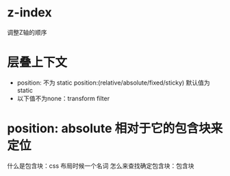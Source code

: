 # z-index
调整Z轴的顺序

# 层叠上下文
- position: 不为 static  position:(relative/absolute/fixed/sticky) 默认值为static
- 以下值不为none：transform  filter

# position: absolute 相对于它的包含块来定位
什么是包含块：css 布局时候一个名词
怎么来查找确定包含块：包含块
<!-- absolute 父级第一个有定位的元素 -->